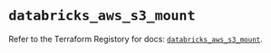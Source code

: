 # `databricks_aws_s3_mount`

Refer to the Terraform Registory for docs: [`databricks_aws_s3_mount`](https://www.terraform.io/docs/providers/databricks/r/aws_s3_mount).
